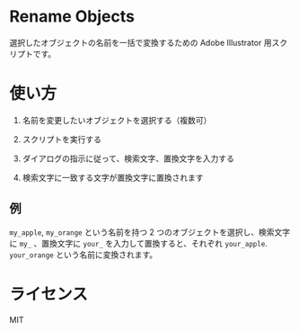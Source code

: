 # Rename Objects

選択したオブジェクトの名前を一括で変換するための Adobe Illustrator 用スクリプトです。

# 使い方

1. 名前を変更したいオブジェクトを選択する（複数可）

2. スクリプトを実行する

3. ダイアログの指示に従って、検索文字、置換文字を入力する

4. 検索文字に一致する文字が置換文字に置換されます

## 例

`my_apple`, `my_orange` という名前を持つ 2 つのオブジェクトを選択し、検索文字に `my_` 、置換文字に `your_` を入力して置換すると、それぞれ `your_apple`. `your_orange` という名前に変換されます。

# ライセンス

MIT